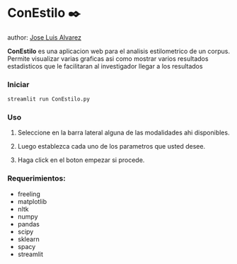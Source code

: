 # ConEstilo ✒️

author: [Jose Luis Alvarez](mailto:j.alvarez9438@gmail.com)

**ConEstilo** es una aplicacion web para el analisis estilometrico de un corpus. Permite visualizar varias graficas asi como mostrar varios resultados estadisticos que le facilitaran al investigador llegar a los resultados

### Iniciar

```bash
streamlit run ConEstilo.py
```

### Uso

1. Seleccione en la barra lateral alguna de las modalidades ahi disponibles.

2. Luego establezca cada uno de los parametros que usted desee.

3. Haga click en el boton empezar si procede.


### Requerimientos:

* freeling
* matplotlib
* nltk
* numpy
* pandas
* scipy
* sklearn
* spacy
* streamlit
